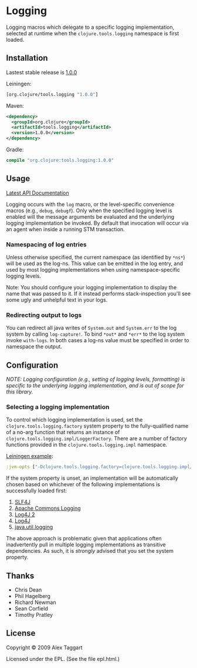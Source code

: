 # Logging

Logging macros which delegate to a specific logging implementation, selected
at runtime when the `clojure.tools.logging` namespace is first loaded.

## Installation

Lastest stable release is [1.0.0]

Leiningen:

```clojure
[org.clojure/tools.logging "1.0.0"]
```

Maven:

```xml
<dependency>
  <groupId>org.clojure</groupId>
  <artifactId>tools.logging</artifactId>
  <version>1.0.0</version>
</dependency>
```

Gradle:

```clojure
compile "org.clojure:tools.logging:1.0.0"
```


## Usage

[Latest API Documentation](http://clojure.github.com/tools.logging)

Logging occurs with the `log` macro, or the level-specific convenience macros
(e.g., `debug`, `debugf`). Only when the specified logging level is enabled will
the message arguments be evaluated and the underlying logging implementation be
invoked. By default that invocation will occur via an agent when inside a running
STM transaction.

### Namespacing of log entries

Unless otherwise specified, the current namespace (as identified by `*ns*`) will
be used as the log-ns. This value can be emitted in the log entry, and used by most
logging implementations when using namespace-specific logging levels.

Note: You should configure your logging implementation to display the name that
was passed to it. If it instead performs stack-inspection you'll see some ugly
and unhelpful text in your logs.

### Redirecting output to logs

You can redirect all java writes of `System.out` and `System.err` to the log
system by calling `log-capture!`.  To bind `*out*` and `*err*` to the log system
invoke `with-logs`.  In both cases a log-ns value must be specified in order to
namespace the output.

## Configuration

_NOTE: Logging configuration (e.g., setting of logging levels, formatting) is
specific to the underlying logging implementation, and is out of scope for this
library._

### Selecting a logging implementation

To control which logging implementation is used, set the `clojure.tools.logging.factory`
system property to the fully-qualified name of a no-arg function that returns an
instance of `clojure.tools.logging.impl/LoggerFactory`. There are a number of
factory functions provided in the `clojure.tools.logging.impl` namespace.

[Leiningen example]:

```clojure
:jvm-opts ["-Dclojure.tools.logging.factory=clojure.tools.logging.impl/slf4j-factory"]
```

If the system property is unset, an implementation will be automatically chosen
based on whichever of the following implementations is successfully loaded first:

1. [SLF4J]
2. [Apache Commons Logging]
3. [Log4J 2]
4. [Log4J]
5. [java.util.logging]

The above approach is problematic given that applications often inadvertently pull
in multiple logging implementations as transitive dependencies. As such, it is
_strongly_ advised that you set the system property.


## Thanks

* Chris Dean
* Phil Hagelberg
* Richard Newman
* Sean Corfield
* Timothy Pratley

## License

Copyright © 2009 Alex Taggart

Licensed under the EPL. (See the file epl.html.)


[1.0.0]: https://github.com/clojure/tools.logging/tree/tools.logging-1.0.0
[Leiningen example]: https://github.com/technomancy/leiningen/blob/master/doc/TUTORIAL.md#setting-jvm-options
[SLF4J]: http://www.slf4j.org/
[Apache Commons Logging]: https://commons.apache.org/logging
[Log4J 2]: https://logging.apache.org/log4j/2.x/
[Log4J]: http://logging.apache.org/log4j/1.2/
[java.util.logging]: https://docs.oracle.com/en/java/javase/13/docs/api/java.logging/java/util/logging/package-summary.html 
